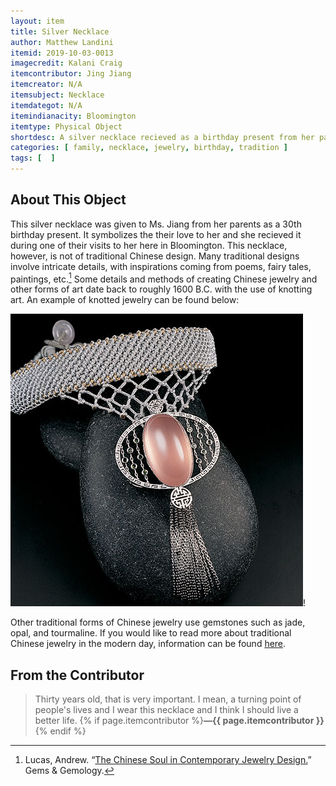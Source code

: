 ```yaml
---
layout: item
title: Silver Necklace
author: Matthew Landini
itemid: 2019-10-03-0013
imagecredit: Kalani Craig
itemcontributor: Jing Jiang
itemcreator: N/A
itemsubject: Necklace
itemdategot: N/A
itemindianacity: Bloomington
itemtype: Physical Object
shortdesc: A silver necklace recieved as a birthday present from her parents in China
categories: [ family, necklace, jewelry, birthday, tradition ]
tags: [  ]
---
```

## About This Object

This silver necklace was given to Ms. Jiang from her parents as a 30th birthday present. It symbolizes the their love to her and she recieved it during one of their visits to her here in Bloomington. This necklace, however, is not of traditional Chinese design. Many traditional designs involve intricate details, with inspirations coming from poems, fairy tales, paintings, etc.[^1] Some details and methods of creating Chinese jewelry and other forms of art date back to roughly 1600 B.C. with the use of knotting art. An example of knotted jewelry can be found below:

![Knotting Jewelry Example](/assets/images/knotting_example.jpg)!

Other traditional forms of Chinese jewelry use gemstones such as jade, opal, and tourmaline. If you would like to read more about traditional Chinese jewelry in the modern day, information can be found [here](https://www.gia.edu/gems-gemology/spring-2015-chinese-soul-contemporary-jewelry-design).

## From the Contributor

>Thirty years old, that is very important. I mean, a turning point of people's lives and I wear this necklace and I think I should live a better life. {% if page.itemcontributor %}**—{{ page.itemcontributor }}**{% endif %}

[^1]: Lucas, Andrew. “[The Chinese Soul in Contemporary Jewelry Design.](https://www.gia.edu/gems-gemology/spring-2015-chinese-soul-contemporary-jewelry-design.)” Gems & Gemology.
